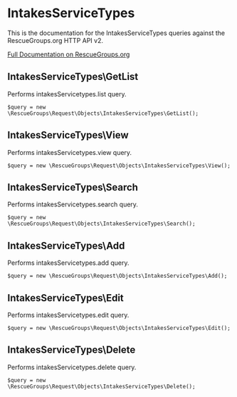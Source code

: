 # IntakesServiceTypes

This is the documentation for the IntakesServiceTypes queries against the RescueGroups.org HTTP API v2.

[Full Documentation on RescueGroups.org](https://userguide.rescuegroups.org/display/APIDG/Object+definitions#Objectdefinitions-)

## IntakesServiceTypes\GetList

Performs intakesServicetypes.list query.

    $query = new \RescueGroups\Request\Objects\IntakesServiceTypes\GetList();


## IntakesServiceTypes\View

Performs intakesServicetypes.view query.

    $query = new \RescueGroups\Request\Objects\IntakesServiceTypes\View();


## IntakesServiceTypes\Search

Performs intakesServicetypes.search query.

    $query = new \RescueGroups\Request\Objects\IntakesServiceTypes\Search();


## IntakesServiceTypes\Add

Performs intakesServicetypes.add query.

    $query = new \RescueGroups\Request\Objects\IntakesServiceTypes\Add();


## IntakesServiceTypes\Edit

Performs intakesServicetypes.edit query.

    $query = new \RescueGroups\Request\Objects\IntakesServiceTypes\Edit();


## IntakesServiceTypes\Delete

Performs intakesServicetypes.delete query.

    $query = new \RescueGroups\Request\Objects\IntakesServiceTypes\Delete();


